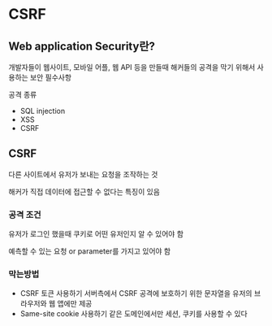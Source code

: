 # CSRF

## Web application Security란?

개발자들이 웹사이트, 모바일 어플, 웹 API 등을 만들때 해커들의 공격을 막기 위해서 사용하는 보안 필수사항

공격 종류

- SQL injection
- XSS
- CSRF

## CSRF

다른 사이트에서 유저가 보내는 요청을 조작하는 것

해커가 직접 데이터에 접근할 수 없다는 특징이 있음

### 공격 조건

유저가 로그인 했을때 쿠키로 어떤 유저인지 알 수 있어야 함

예측할 수 있는 요청 or parameter를 가지고 있어야 함

### 막는방법

- CSRF 토큰 사용하기
서버측에서 CSRF 공격에 보호하기 위한 문자열을 유저의 브라우저와 웹 앱에만 제공
- Same-site cookie 사용하기
같은 도메인에서만 세션, 쿠키를 사용할 수 있다